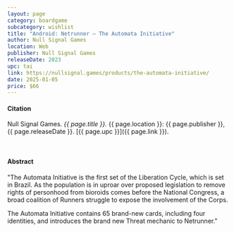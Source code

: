 ```yaml
---
layout: page
category: boardgame
subcategory: wishlist
title: "Android: Netrunner – The Automata Initiative"
author: Null Signal Games
location: Web
publisher: Null Signal Games
releaseDate: 2023
upc: tai
link: https://nullsignal.games/products/the-automata-initiative/
date: 2025-01-05
price: $66
---
```


#### Citation

Null Signal Games. *{{ page.title }}.* {{ page.location }}: {{ page.publisher }}, {{ page.releaseDate }}. [{{ page.upc }}]({{ page.link }}).

<br>


#### Abstract

"The Automata Initiative is the first set of the Liberation Cycle, which is set in Brazil. As the population is in uproar over proposed legislation to remove rights of personhood from bioroids comes before the National Congress, a broad coalition of Runners struggle to expose the involvement of the Corps.

The Automata Initiative contains 65 brand-new cards, including four identities, and introduces the brand new Threat mechanic to Netrunner."
